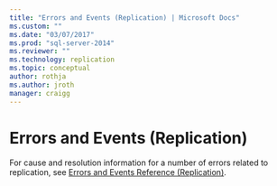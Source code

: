 ```yaml
---
title: "Errors and Events (Replication) | Microsoft Docs"
ms.custom: ""
ms.date: "03/07/2017"
ms.prod: "sql-server-2014"
ms.reviewer: ""
ms.technology: replication
ms.topic: conceptual
author: rothja
ms.author: jroth
manager: craigg
---
```

# Errors and Events (Replication)
  For cause and resolution information for a number of errors related to replication, see [Errors and Events Reference (Replication)](../errors-and-events-reference-replication.md).  
  
